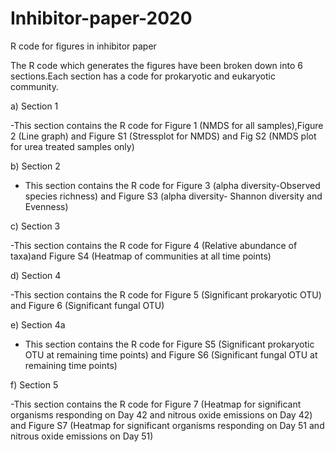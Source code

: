 # Inhibitor-paper-2020
R code for figures in inhibitor paper

The R code which generates the figures have been broken down into 6 sections.Each section has a code for prokaryotic and eukaryotic community.

a) Section 1

-This section contains the R code for Figure 1 (NMDS for all samples),Figure 2 (Line graph) and Figure S1 (Stressplot for NMDS) and Fig S2 (NMDS plot for urea treated samples only)

b) Section 2

- This section contains the R code for Figure 3 (alpha diversity-Observed species richness) and Figure S3 (alpha diversity- Shannon diversity and Evenness)

c) Section 3

-This section contains the R code for Figure 4 (Relative abundance of taxa)and Figure S4 (Heatmap of communities at all time points)

d) Section 4

-This section contains the R code for Figure 5 (Significant prokaryotic OTU) and Figure 6 (Significant fungal OTU)

e) Section 4a

- This section contains the R code for Figure S5 (Significant prokaryotic OTU at remaining time points) and Figure S6 (Significant fungal OTU at remaining time points)

f) Section 5

-This section contains the R code for Figure 7 (Heatmap for significant organisms responding on Day 42 and nitrous oxide emissions on Day 42) and Figure S7 (Heatmap for significant organisms responding on Day 51 and nitrous oxide emissions on Day 51)

